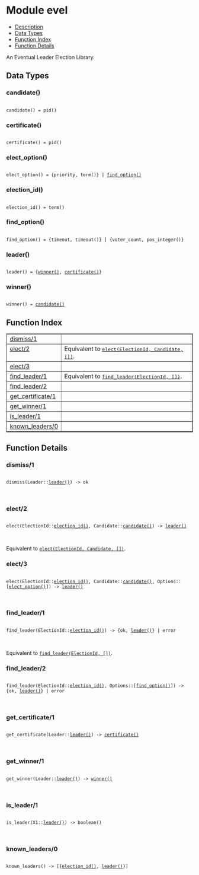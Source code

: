 

# Module evel #
* [Description](#description)
* [Data Types](#types)
* [Function Index](#index)
* [Function Details](#functions)

An Eventual Leader Election Library.

<a name="types"></a>

## Data Types ##




### <a name="type-candidate">candidate()</a> ###


<pre><code>
candidate() = pid()
</code></pre>




### <a name="type-certificate">certificate()</a> ###


<pre><code>
certificate() = pid()
</code></pre>




### <a name="type-elect_option">elect_option()</a> ###


<pre><code>
elect_option() = {priority, term()} | <a href="#type-find_option">find_option()</a>
</code></pre>




### <a name="type-election_id">election_id()</a> ###


<pre><code>
election_id() = term()
</code></pre>




### <a name="type-find_option">find_option()</a> ###


<pre><code>
find_option() = {timeout, timeout()} | {voter_count, pos_integer()}
</code></pre>




### <a name="type-leader">leader()</a> ###


<pre><code>
leader() = {<a href="#type-winner">winner()</a>, <a href="#type-certificate">certificate()</a>}
</code></pre>




### <a name="type-winner">winner()</a> ###


<pre><code>
winner() = <a href="#type-candidate">candidate()</a>
</code></pre>

<a name="index"></a>

## Function Index ##


<table width="100%" border="1" cellspacing="0" cellpadding="2" summary="function index"><tr><td valign="top"><a href="#dismiss-1">dismiss/1</a></td><td></td></tr><tr><td valign="top"><a href="#elect-2">elect/2</a></td><td>Equivalent to <a href="#elect-3"><tt>elect(ElectionId, Candidate, [])</tt></a>.</td></tr><tr><td valign="top"><a href="#elect-3">elect/3</a></td><td></td></tr><tr><td valign="top"><a href="#find_leader-1">find_leader/1</a></td><td>Equivalent to <a href="#find_leader-2"><tt>find_leader(ElectionId, [])</tt></a>.</td></tr><tr><td valign="top"><a href="#find_leader-2">find_leader/2</a></td><td></td></tr><tr><td valign="top"><a href="#get_certificate-1">get_certificate/1</a></td><td></td></tr><tr><td valign="top"><a href="#get_winner-1">get_winner/1</a></td><td></td></tr><tr><td valign="top"><a href="#is_leader-1">is_leader/1</a></td><td></td></tr><tr><td valign="top"><a href="#known_leaders-0">known_leaders/0</a></td><td></td></tr></table>


<a name="functions"></a>

## Function Details ##

<a name="dismiss-1"></a>

### dismiss/1 ###

<pre><code>
dismiss(Leader::<a href="#type-leader">leader()</a>) -&gt; ok
</code></pre>
<br />

<a name="elect-2"></a>

### elect/2 ###

<pre><code>
elect(ElectionId::<a href="#type-election_id">election_id()</a>, Candidate::<a href="#type-candidate">candidate()</a>) -&gt; <a href="#type-leader">leader()</a>
</code></pre>
<br />

Equivalent to [`elect(ElectionId, Candidate, [])`](#elect-3).

<a name="elect-3"></a>

### elect/3 ###

<pre><code>
elect(ElectionId::<a href="#type-election_id">election_id()</a>, Candidate::<a href="#type-candidate">candidate()</a>, Options::[<a href="#type-elect_option">elect_option()</a>]) -&gt; <a href="#type-leader">leader()</a>
</code></pre>
<br />

<a name="find_leader-1"></a>

### find_leader/1 ###

<pre><code>
find_leader(ElectionId::<a href="#type-election_id">election_id()</a>) -&gt; {ok, <a href="#type-leader">leader()</a>} | error
</code></pre>
<br />

Equivalent to [`find_leader(ElectionId, [])`](#find_leader-2).

<a name="find_leader-2"></a>

### find_leader/2 ###

<pre><code>
find_leader(ElectionId::<a href="#type-election_id">election_id()</a>, Options::[<a href="#type-find_option">find_option()</a>]) -&gt; {ok, <a href="#type-leader">leader()</a>} | error
</code></pre>
<br />

<a name="get_certificate-1"></a>

### get_certificate/1 ###

<pre><code>
get_certificate(Leader::<a href="#type-leader">leader()</a>) -&gt; <a href="#type-certificate">certificate()</a>
</code></pre>
<br />

<a name="get_winner-1"></a>

### get_winner/1 ###

<pre><code>
get_winner(Leader::<a href="#type-leader">leader()</a>) -&gt; <a href="#type-winner">winner()</a>
</code></pre>
<br />

<a name="is_leader-1"></a>

### is_leader/1 ###

<pre><code>
is_leader(X1::<a href="#type-leader">leader()</a>) -&gt; boolean()
</code></pre>
<br />

<a name="known_leaders-0"></a>

### known_leaders/0 ###

<pre><code>
known_leaders() -&gt; [{<a href="#type-election_id">election_id()</a>, <a href="#type-leader">leader()</a>}]
</code></pre>
<br />

